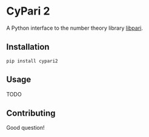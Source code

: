# CyPari 2

A Python interface to the number theory library [libpari](http://pari.math.u-bordeaux.fr/).

## Installation

```
pip install cypari2
```

## Usage

TODO

## Contributing

Good question!
